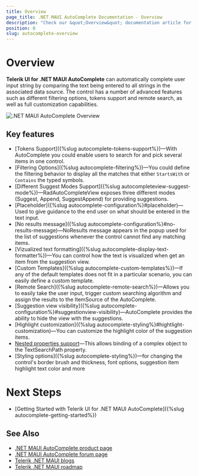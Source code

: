 ```yaml
---
title: Overview
page_title: .NET MAUI AutoComplete Documentation - Overview
description: "Check our &quot;Overview&quot; documentation article for Telerik AutoComplete for .NET MAUI"
position: 0
slug: autocomplete-overview
---
```


# Overview

**Telerik UI for .NET MAUI AutoComplete** can automatically complete user input string by comparing the text being entered to all strings in the associated data source. The control has a number of advanced features such as different filtering options, tokens support and remote search, as well as full customization capabilities.

![.NET MAUI AutoComplete Overview](images/autocomplete-overview.png "AutoComplete Overview")

## Key features

* [Tokens Support]({%slug autocomplete-tokens-support%})&mdash;With AutoComplete you could enable users to search for and pick several items in one control.
* [Filtering Options]({%slug autocomplete-filtering%})&mdash;You could define the filtering behavior to display all the matches that either `StartsWith` or `Contains` the typed symbols.
* [Different Suggest Modes Support]({%slug autocompleteview-suggest-mode%})&mdash;RadAutoCompleteView exposes three different modes (Suggest, Append, SuggestAppend) for providing suggestions.
* [Placeholder]({%slug autocomplete-configuration%}#placeholder)&mdash;Used to give guidance to the end user on what should be entered in the text input.
* [No results message]({%slug autocomplete-configuration%}#no-results-message)&mdash;NoResults message appears in the popup used for the list of suggestions whenever the control cannot find any matching items.
* [Vizualized text formatting]({%slug autocomplete-display-text-formatter%})&mdash;You can control how the text is visualized when get an item from the suggestion view.
* [Custom Templates]({%slug autocomplete-custom-templates%})&mdash;If any of the default templates does not fit in a particular scenario, you can easily define a custom template.
* [Remote Search]({%slug autocomplete-remote-search%})&mdash;Allows you to easily take the user input, trigger custom searching algorithm and assign the results to the ItemSource of the AutoComplete.
* [Suggestion view visibility]({%slug autocomplete-configuration%}#suggestionview-visibility)&mdash;AutoComplete provides the ability to hide the view with the suggestions.
* [Highlight customization]({%slug autocomplete-styling%}#hightlight-customization)&mdash;You can customize the highlight color of the suggestion items.
* [Nested properties support]()&mdash;This allows binding of a complex object to the TextSearchPath property. 
* [Styling options]({%slug autocomplete-styling%})&mdash;for changing the control's border brush and thickness, font options, suggestion item highlight text color and more


# Next Steps

- [Getting Started with Telerik UI for .NET MAUI AutoComplete]({%slug autocomplete-getting-started%})

## See Also

- [.NET MAUI AutoComplete product page](https://www.telerik.com/maui-ui/badgeview)
- [.NET MAUI AutoComplete forum page](https://www.telerik.com/forums/maui?tagId=1900)
- [Telerik .NET MAUI blogs](https://www.telerik.com/blogs/tag/.net-maui)
- [Telerik .NET MAUI roadmap](https://www.telerik.com/support/whats-new/maui-ui/roadmap)
